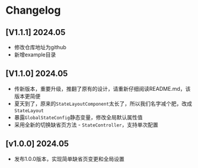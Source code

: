 # Changelog

## [V1.1.1] 2024.05
- 修改仓库地址为github
- 新增example目录

## [V1.1.0] 2024.05
- 传新版本，重要升级，推翻了原有的设计，请重新仔细阅读README.md，该版本更简便
- 夏天到了，原来的`StateLayoutComponent`太长了，所以我们名字减个肥，改成`StateLayout`
- 暴露`GlobalStateConfig`静态变量，修改全局默认属性值
- 采用全新的切换缺省页方法 - `StateController`，支持单次配置

## [v1.0.0] 2024.05

- 发布1.0.0版本，实现简单缺省页变更和全局设置